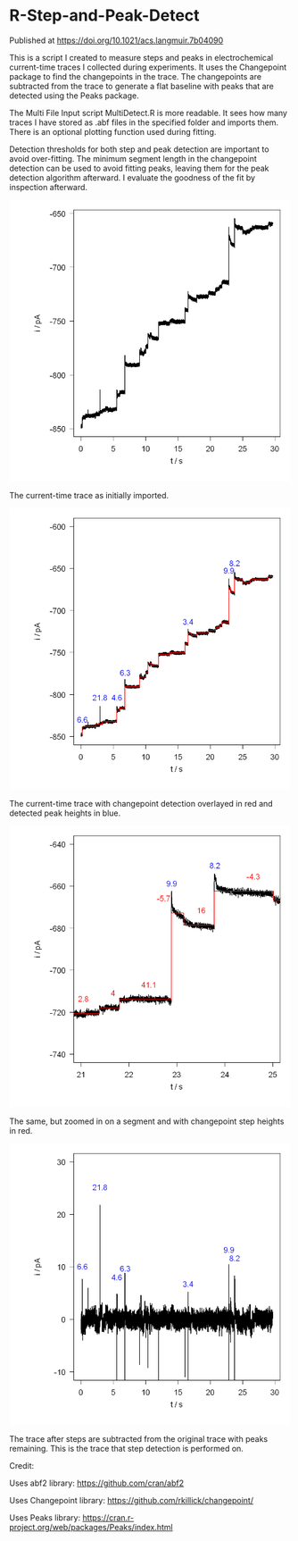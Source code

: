 # R-Step-and-Peak-Detect

Published at https://doi.org/10.1021/acs.langmuir.7b04090

This is a script I created to measure steps and peaks in electrochemical current-time traces I collected during experiments. It uses the Changepoint package to find the changepoints in the trace. The changepoints are subtracted from the trace to generate a flat baseline with peaks that are detected using the Peaks package. 

The Multi File Input script MultiDetect.R is more readable. It sees how many traces I have stored as .abf files in the specified folder and imports them. There is an optional plotting function used during fitting.

Detection thresholds for both step and peak detection are important to avoid over-fitting. The minimum segment length in the changepoint detection can be used to avoid fitting peaks, leaving them for the peak detection algorithm afterward. I evaluate the goodness of the fit by inspection afterward.

![alt text](https://github.com/cgunders/R-Step-and-Peak-Detect/blob/master/InitialCurrentTrace.png "Initial Current Trace")

The current-time trace as initially imported.

![alt text](https://github.com/cgunders/R-Step-and-Peak-Detect/blob/master/DetectedTrace.png "Detected Current Trace")

The current-time trace with changepoint detection overlayed in red and detected peak heights in blue.

![alt text](https://github.com/cgunders/R-Step-and-Peak-Detect/blob/master/DetectedTraceZoomIn.png "Detected Current Trace Zoom-In")

The same, but zoomed in on a segment and with changepoint step heights in red.

![alt text](https://github.com/cgunders/R-Step-and-Peak-Detect/blob/master/SubtractedStepsPeakDetect.png "Subtracted Current Trace For Peak Detection")

The trace after steps are subtracted from the original trace with peaks remaining. This is the trace that step detection is performed on.

Credit:

Uses abf2 library: https://github.com/cran/abf2

Uses Changepoint library: https://github.com/rkillick/changepoint/

Uses Peaks library: https://cran.r-project.org/web/packages/Peaks/index.html
